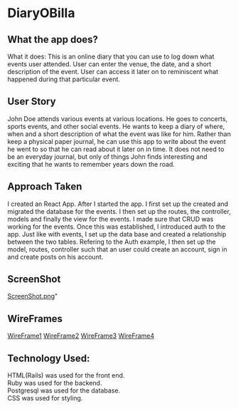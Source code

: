 # DiaryOBilla

## What the app does?  

What it does: This is an online diary that you can use to log down what events user attended.
User can enter the venue, the date, and a short description of the event. User can access it later
on to reminiscent what happened during that particular event.

## User Story
John Doe attends various events at various locations. He goes to concerts, sports events, and
other social events. He wants to keep a diary of where, when and a short description of what the
event was like for him. Rather than keep a physical paper journal, he can use this app to write
about the event he went to so that he can read about it later on in time. It does not need to be
an everyday journal, but only of things John finds interesting and exciting that he wants to
remember years down the road.

## Approach Taken
I created an React App. After I started the app. I first set up the created and migrated the database for the events. I then set up the routes, the controller, models and finally the view for the events. I made sure that CRUD was working for the events. 
Once this was established, I introduced auth to the app. Just like with events, I set up the data base and created a relationship between the two tables. Refering to the Auth example, I then set up the model, routes, controller such that an user could create an account, sign in and create posts on his account.

## ScreenShot
[ScreenShot.png](/diary/app/assets/images/ScreenShot.png)"

## WireFrames
[WireFrame1](/diary/app/assets/images/WireFrame1.png)
[WireFrame2](/diary/app/assets/images/WireFrame2.png)
[WireFrame3](/diary/app/assets/images/WireFrame3.png)
[WireFrame4](/diary/app/assets/images/WireFrame4.png)

## Technology Used:
HTML(Rails) was used for the front end.  
Ruby was used for the backend.  
Postgresql was used for the database.  
CSS was used for styling.

